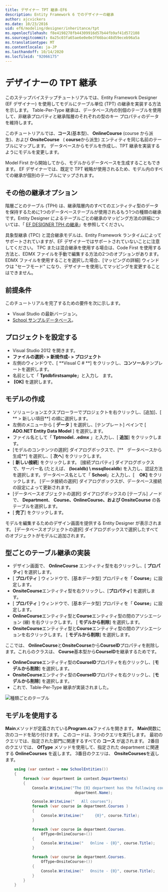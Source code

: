 ```yaml
---
title: デザイナー TPT 継承-EF6
description: Entity Framework 6 でのデザイナーの継承
author: ajcvickers
ms.date: 10/23/2016
uid: ef6/modeling/designer/inheritance/tpt
ms.openlocfilehash: f8e4198278fb44309916d57b44fb9af41d572108
ms.sourcegitcommit: 0a25c03fa65ae6e0e0e3f66bac48d59eceb96a5a
ms.translationtype: MT
ms.contentlocale: ja-JP
ms.lasthandoff: 10/14/2020
ms.locfileid: "92066175"
---
```

# <a name="designer-tpt-inheritance"></a>デザイナーの TPT 継承
このステップバイステップチュートリアルでは、Entity Framework Designer (EF デザイナー) を使用してモデルにテーブル単位 (TPT) の継承を実装する方法を示します。 Table-Per-Type 継承は、データベース内の別個のテーブルを使用して、非継承プロパティと継承階層のそれぞれの型のキー プロパティのデータを維持します。

このチュートリアルでは、**コース**(基本型)、 **OnlineCourse** (course から派生)、および **OnsiteCourse**   ( **course**から派生) エンティティを同じ名前のテーブルにマップします。 データベースからモデルを作成し、TPT 継承を実装するようにモデルを変更します。

Model First から開始してから、モデルからデータベースを生成することもできます。 EF デザイナーでは、既定で TPT 戦略が使用されるため、モデル内のすべての継承が個別のテーブルにマップされます。

## <a name="other-inheritance-options"></a>その他の継承オプション

階層ごとのテーブル (TPH) は、継承階層内のすべてのエンティティ型のデータを保持するために1つのデータベーステーブルが使用されるもう1つの種類の継承です。Entity Designer によるテーブルごとの継承のマッピング方法の詳細については、「 [EF DESIGNER TPH の継承](xref:ef6/modeling/designer/inheritance/tph)」を参照してください。 

具象型継承 (TPC) と混合継承モデルは、Entity Framework ランタイムによってサポートされていますが、EF デザイナーではサポートされていないことに注意してください。 TPC または混合継承を使用する場合は、Code First を使用する方法と、EDMX ファイルを手動で編集する方法の2つのオプションがあります。 EDMX ファイルを使用することを選択した場合、[マッピングの詳細] ウィンドウは "セーフモード" になり、デザイナーを使用してマッピングを変更することはできません。

## <a name="prerequisites"></a>前提条件

このチュートリアルを完了するための要件を次に示します。

- Visual Studio の最新バージョン。
- [School サンプルデータベース](xref:ef6/resources/school-database)。

## <a name="set-up-the-project"></a>プロジェクトを設定する

-   Visual Studio 2012 を開きます。
-   **ファイルの選択- &gt; 新規作成- &gt; プロジェクト**
-   左側のウィンドウで、[ **Visual C \# **] をクリックし、**コンソール**テンプレートを選択します。
-   名前として「 **Tptdbfirstsample**」と入力し   ます。
-    **[OK]** を選択します。

## <a name="create-a-model"></a>モデルの作成

-   ソリューションエクスプローラーでプロジェクトを右クリックし、[追加]、[ ** &gt; 新しい項目**] の順に選択します。
-   左側のメニューから [ **データ** ] を選択し、[テンプレート] ペインで [ **ADO.NET Entity Data Model** ] を選択します。
-   ファイル名として「 **Tptmodel. .edmx** 」と入力し、[ **追加**] をクリックします。
-   [モデルのコンテンツの選択] ダイアログボックスで、[**   データベースから生成**] を選択し、[ **次へ**] をクリックします。
-   [ **新しい接続**] をクリックします。
    [接続プロパティ] ダイアログボックスで、サーバー名 (たとえば、 **(localdb) \\ mssqllocaldb**) を入力し、認証方法を選択します。データベース名として「 **School**」と入力し、[    **OK]** をクリックします。
    [データ接続の選択] ダイアログボックスが、データベース接続の設定によって更新されます。
-   [データベースオブジェクトの選択] ダイアログボックスの [テーブル] ノードで、 **Department**、 **Course、OnlineCourse、および OnsiteCourse** の各テーブルを選択します。
-   [ **完了**] をクリックします。

モデルを編集するためのデザイン画面を提供する Entity Designer が表示されます。 [データベースオブジェクトの選択] ダイアログボックスで選択したすべてのオブジェクトがモデルに追加されます。

## <a name="implement-table-per-type-inheritance"></a>型ごとのテーブル継承の実装

-   デザイン画面で、 **OnlineCourse** エンティティ型を右クリックし、[ **プロパティ**] を選択します。
-   [ **プロパティ** ] ウィンドウで、[基本データ型] プロパティを「 **Course**」に設定します。
-   **OnsiteCourse**エンティティ型を右クリックし、[**プロパティ**] を選択します。
-   [ **プロパティ** ] ウィンドウで、[基本データ型] プロパティを「 **Course**」に設定します。
-   **OnlineCourse**エンティティ型と**Course**エンティティ型の間のアソシエーション (線) を右クリックします。
    [ **モデルから削除**] を選択します。
-   **OnsiteCourse**エンティティ型と**Course**エンティティ型の間のアソシエーションを右クリックします。
    [ **モデルから削除**] を選択します。

ここでは、 **OnlineCourse**と**OnsiteCourse**から**CourseID**プロパティを削除します。これらのクラスは、 **Course**基本型から**CourseID**を継承するためです。

-   **OnlineCourse**エンティティ型の**CourseID**プロパティを右クリックし、[**モデルから削除**] を選択します。
-   **OnsiteCourse**エンティティ型の**CourseID**プロパティを右クリックし、[**モデルから削除**] を選択します。
-   これで、Table-Per-Type 継承が実装されました。

![種類ごとのテーブル](~/ef6/media/tpt.png)

## <a name="use-the-model"></a>モデルを使用する

**Main**メソッドが定義されている**Program.cs**ファイルを開きます。 **Main**関数に次のコードを貼り付けます。 このコードは、3つのクエリを実行します。 最初のクエリでは、指定された部門に関連するすべての **コース** が返されます。 2番目のクエリでは、 **OfType** メソッドを使用して、指定された department に関連する **OnlineCourses** を返します。 3番目のクエリは、 **OnsiteCourses**を返します。

``` csharp
    using (var context = new SchoolEntities())
    {
        foreach (var department in context.Departments)
        {
            Console.WriteLine("The {0} department has the following courses:",
                               department.Name);

            Console.WriteLine("   All courses");
            foreach (var course in department.Courses )
            {
                Console.WriteLine("     {0}", course.Title);
            }

            foreach (var course in department.Courses.
                OfType<OnlineCourse>())
            {
                Console.WriteLine("   Online - {0}", course.Title);
            }

            foreach (var course in department.Courses.
                OfType<OnsiteCourse>())
            {
                Console.WriteLine("   Onsite - {0}", course.Title);
            }
        }
    }
```
